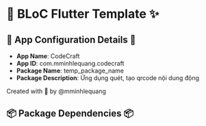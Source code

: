# 🌟 BLoC Flutter Template ✨

## 🎀 App Configuration Details 🎀
- **App Name**: CodeCraft
- **App ID**: com.mminhlequang.codecraft
- **Package Name**: temp_package_name
- **Package Description**: Ứng dụng quét, tạo qrcode nội dung động

Created with 💖 by @mminhlequang

## 📦 Package Dependencies 📦
